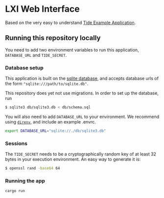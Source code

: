 # LXI Web Interface

Based on the very easy to understand [Tide Example Application](https://github.com/jbr/tide-example).

## Running this repository locally

You need to add two environment variables to run this application,
`DATABASE_URL` and `TIDE_SECRET`.

### Database setup

This application is built on the [sqlite
database](https://www.sqlite.org/), and accepts database urls of the
form `"sqlite:///path/to/sqlite.db"`.

This repository does yet not use migrations. In order to set up the database, run
```bash
$ sqlite3 db/sqlite3.db < db/schema.sql
```

You will also need to add `DATABASE_URL` to your environment. We
recommend using [`direnv`](https://direnv.net/), and include an
example .envrc.

``` bash
export DATABASE_URL="sqlite://./db/sqlite3.db"
```

### Sessions
The `TIDE_SECRET` needs to be a cryptographically random key of at
least 32 bytes in your execution environment. An easy way to generate
it is:

``` bash
$ openssl rand -base64 64
```

### Running the app

``` bash
cargo run
```